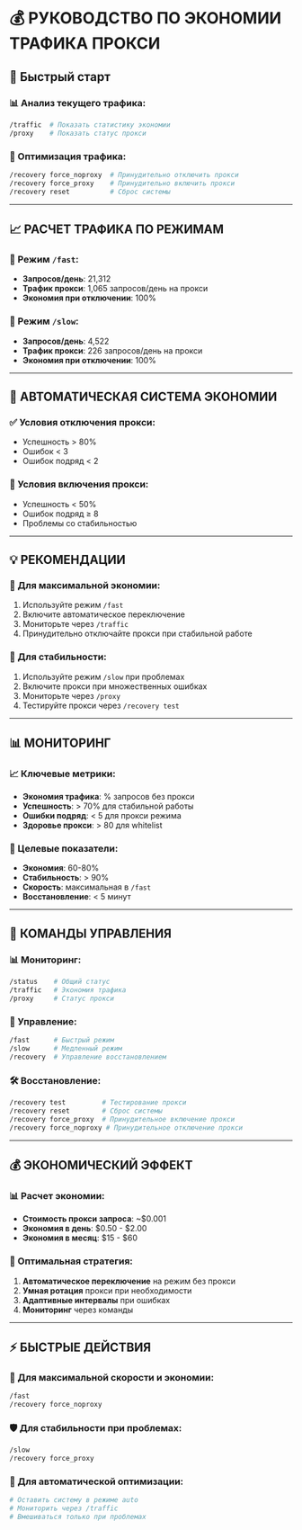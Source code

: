 # 💰 РУКОВОДСТВО ПО ЭКОНОМИИ ТРАФИКА ПРОКСИ

## 🎯 Быстрый старт

### 📊 Анализ текущего трафика:
```bash
/traffic  # Показать статистику экономии
/proxy    # Показать статус прокси
```

### 🔧 Оптимизация трафика:
```bash
/recovery force_noproxy  # Принудительно отключить прокси
/recovery force_proxy    # Принудительно включить прокси
/recovery reset          # Сброс системы
```

---

## 📈 РАСЧЕТ ТРАФИКА ПО РЕЖИМАМ

### 🚀 Режим `/fast`:
- **Запросов/день**: 21,312
- **Трафик прокси**: 1,065 запросов/день на прокси
- **Экономия при отключении**: 100%

### 🐌 Режим `/slow`:
- **Запросов/день**: 4,522
- **Трафик прокси**: 226 запросов/день на прокси
- **Экономия при отключении**: 100%

---

## 🧠 АВТОМАТИЧЕСКАЯ СИСТЕМА ЭКОНОМИИ

### ✅ Условия отключения прокси:
- Успешность > 80%
- Ошибок < 3
- Ошибок подряд < 2

### 🔄 Условия включения прокси:
- Успешность < 50%
- Ошибок подряд ≥ 8
- Проблемы со стабильностью

---

## 💡 РЕКОМЕНДАЦИИ

### 🎯 Для максимальной экономии:
1. Используйте режим `/fast`
2. Включите автоматическое переключение
3. Мониторьте через `/traffic`
4. Принудительно отключайте прокси при стабильной работе

### 🔧 Для стабильности:
1. Используйте режим `/slow` при проблемах
2. Включите прокси при множественных ошибках
3. Мониторьте через `/proxy`
4. Тестируйте прокси через `/recovery test`

---

## 📊 МОНИТОРИНГ

### 📈 Ключевые метрики:
- **Экономия трафика**: % запросов без прокси
- **Успешность**: > 70% для стабильной работы
- **Ошибки подряд**: < 5 для прокси режима
- **Здоровье прокси**: > 80 для whitelist

### 🎯 Целевые показатели:
- **Экономия**: 60-80%
- **Стабильность**: > 90%
- **Скорость**: максимальная в `/fast`
- **Восстановление**: < 5 минут

---

## 🔄 КОМАНДЫ УПРАВЛЕНИЯ

### 📊 Мониторинг:
```bash
/status    # Общий статус
/traffic   # Экономия трафика
/proxy     # Статус прокси
```

### 🔧 Управление:
```bash
/fast      # Быстрый режим
/slow      # Медленный режим
/recovery  # Управление восстановлением
```

### 🛠️ Восстановление:
```bash
/recovery test         # Тестирование прокси
/recovery reset        # Сброс системы
/recovery force_proxy  # Принудительное включение прокси
/recovery force_noproxy # Принудительное отключение прокси
```

---

## 💰 ЭКОНОМИЧЕСКИЙ ЭФФЕКТ

### 📊 Расчет экономии:
- **Стоимость прокси запроса**: ~$0.001
- **Экономия в день**: $0.50 - $2.00
- **Экономия в месяц**: $15 - $60

### 🎯 Оптимальная стратегия:
1. **Автоматическое переключение** на режим без прокси
2. **Умная ротация** прокси при необходимости
3. **Адаптивные интервалы** при ошибках
4. **Мониторинг** через команды

---

## ⚡ БЫСТРЫЕ ДЕЙСТВИЯ

### 🚀 Для максимальной скорости и экономии:
```bash
/fast
/recovery force_noproxy
```

### 🛡️ Для стабильности при проблемах:
```bash
/slow
/recovery force_proxy
```

### 🔄 Для автоматической оптимизации:
```bash
# Оставить систему в режиме auto
# Мониторить через /traffic
# Вмешиваться только при проблемах
``` 